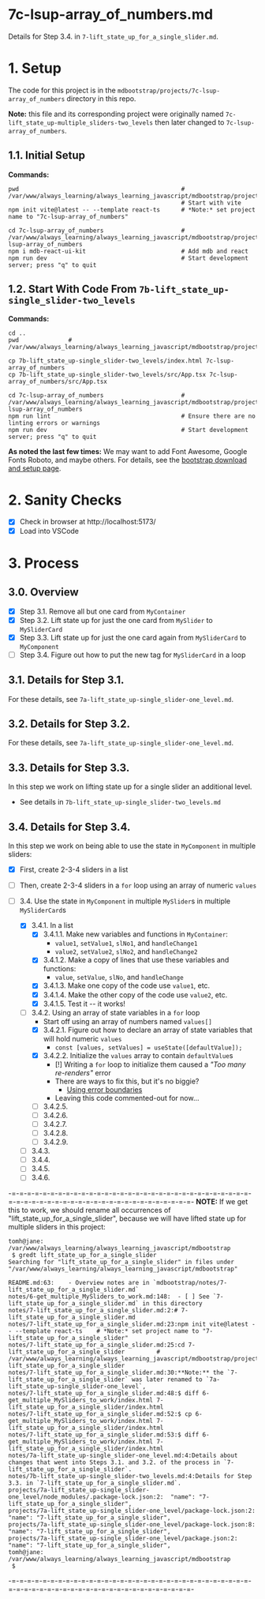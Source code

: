 
# 7c-lsup-array_of_numbers.md

Details for Step 3.4. in `7-lift_state_up_for_a_single_slider.md`.

# 1. Setup

The code for this project is in the `mdbootstrap/projects/7c-lsup-array_of_numbers` directory in this repo.

**Note:** this file and its corresponding project were originally named `7c-lift_state_up-multiple_sliders-two_levels` then
later changed to `7c-lsup-array_of_numbers`.

## 1.1. Initial Setup

**Commands:**

```
pwd                                              # /var/www/always_learning/always_learning_javascript/mdbootstrap/projects
                                                 # Start with vite
npm init vite@latest -- --template react-ts      # *Note:* set project name to "7c-lsup-array_of_numbers"

cd 7c-lsup-array_of_numbers                      # /var/www/always_learning/always_learning_javascript/mdbootstrap/projects/7c-lsup-array_of_numbers
npm i mdb-react-ui-kit                           # Add mdb and react
npm run dev                                      # Start development server; press "q" to quit
```

## 1.2. Start With Code From `7b-lift_state_up-single_slider-two_levels`

**Commands:**

```
cd ..
pwd              # /var/www/always_learning/always_learning_javascript/mdbootstrap/projects

cp 7b-lift_state_up-single_slider-two_levels/index.html 7c-lsup-array_of_numbers
cp 7b-lift_state_up-single_slider-two_levels/src/App.tsx 7c-lsup-array_of_numbers/src/App.tsx

cd 7c-lsup-array_of_numbers                      # /var/www/always_learning/always_learning_javascript/mdbootstrap/projects/7c-lsup-array_of_numbers
npm run lint                                     # Ensure there are no linting errors or warnings
npm run dev                                      # Start development server; press "q" to quit
```

**As noted the last few times:** We may want to add Font Awesome, Google Fonts Roboto, and maybe others.
For details, see the
[bootstrap download and setup page](https://mdbootstrap.com/learn/mdb-foundations/bootstrap/download-and-setup/).

# 2. Sanity Checks

- [x] Check in browser at http://localhost:5173/
- [x] Load into VSCode

# 3. Process

## 3.0. Overview

- [x] Step 3.1. Remove all but one card from `MyContainer`
- [x] Step 3.2. Lift state up for just the one card from `MySlider` to `MySliderCard`
- [x] Step 3.3. Lift state up for just the one card again from `MySliderCard` to `MyComponent`
- [ ] Step 3.4. Figure out how to put the new tag for `MySliderCard` in a loop

## 3.1. Details for Step 3.1.

For these details, see `7a-lift_state_up-single_slider-one_level.md`.

## 3.2. Details for Step 3.2.

For these details, see `7a-lift_state_up-single_slider-one_level.md`.

## 3.3. Details for Step 3.3.

In this step we work on lifting state up for a single slider an additional level.

- See details in `7b-lift_state_up-single_slider-two_levels.md`

## 3.4. Details for Step 3.4.

In this step we work on being able to use the state in `MyComponent` in multiple sliders:

- [x] First, create 2-3-4 sliders in a list
- [ ] Then, create 2-3-4 sliders in a `for` loop using an array of numeric `values`

- [ ] 3.4. Use the state in `MyComponent` in multiple `MySlider`s in multiple `MySliderCard`s
  - [x] 3.4.1. In a list
    - [x] 3.4.1.1. Make new variables and functions in `MyContainer`:
      - `value1`, `setValue1`, `slNo1`, and `handleChange1`
      - `value2`, `setValue2`, `slNo2`, and `handleChange2`
    - [x] 3.4.1.2. Make a copy of lines that use these variables and functions:
      - `value`, `setValue`, `slNo`, and `handleChange`
    - [x] 3.4.1.3. Make one copy of the code use `value1`, etc.
    - [x] 3.4.1.4. Make the other copy of the code use `value2`, etc.
    - [x] 3.4.1.5. Test it -- it works!
  - [ ] 3.4.2. Using an array of state variables in a `for` loop
    - Start off using an array of numbers named `values[]`
    - [x] 3.4.2.1. Figure out how to declare an array of state variables that will hold numeric `values`
      - `const [values, setValues] = useState([defaultValue]);`
    - [x] 3.4.2.2. Initialize the `values` array to contain `defaultValue`s
      - [!] Writing a `for` loop to initialize them caused a *"Too many re-renders"* error
      - There are ways to fix this, but it's no biggie?
        - [Using error boundaries](https://react.dev/reference/react/Component#catching-rendering-errors-with-an-error-boundary)
      - Leaving this code commented-out for now...
    - [ ] 3.4.2.5. 
    - [ ] 3.4.2.6. 
    - [ ] 3.4.2.7. 
    - [ ] 3.4.2.8. 
    - [ ] 3.4.2.9. 

  - [ ] 3.4.3. 
  - [ ] 3.4.4. 
  - [ ] 3.4.5. 
  - [ ] 3.4.6. 

-=-=-=-=-=-=-=-=-=-=-=-=-=-=-=-=-=-=-=-=-=-=-=-=-=-=-=-=-=-=-=-=-=-=-=-=-=-=-=-=-=-=-=-=-=-=-=-=-=-=-=-=-=-=-=-
**NOTE:** If we get this to work, we should rename all occurrences of "lift_state_up_for_a_single_slider", because
we will have lifted state up for multiple sliders in this project:

```
tomh@jane: /var/www/always_learning/always_learning_javascript/mdbootstrap
 $ gredt lift_state_up_for_a_single_slider
Searching for "lift_state_up_for_a_single_slider" in files under "/var/www/always_learning/always_learning_javascript/mdbootstrap"

README.md:63:    - Overview notes are in `mdbootstrap/notes/7-lift_state_up_for_a_single_slider.md`
notes/6-get_multiple_MySliders_to_work.md:148:  - [ ] See `7-lift_state_up_for_a_single_slider.md` in this directory
notes/7-lift_state_up_for_a_single_slider.md:2:# 7-lift_state_up_for_a_single_slider.md
notes/7-lift_state_up_for_a_single_slider.md:23:npm init vite@latest -- --template react-ts    # *Note:* set project name to "7-lift_state_up_for_a_single_slider"
notes/7-lift_state_up_for_a_single_slider.md:25:cd 7-lift_state_up_for_a_single_slider         # /var/www/always_learning/always_learning_javascript/mdbootstrap/projects/7-lift_state_up_for_a_single_slider
notes/7-lift_state_up_for_a_single_slider.md:30:**Note:** the `7-lift_state_up_for_a_single_slider` was later renamed to `7a-lift_state_up-single_slider-one_level`,
notes/7-lift_state_up_for_a_single_slider.md:48:$ diff 6-get_multiple_MySliders_to_work/index.html 7-lift_state_up_for_a_single_slider/index.html
notes/7-lift_state_up_for_a_single_slider.md:52:$ cp 6-get_multiple_MySliders_to_work/index.html 7-lift_state_up_for_a_single_slider/index.html
notes/7-lift_state_up_for_a_single_slider.md:53:$ diff 6-get_multiple_MySliders_to_work/index.html 7-lift_state_up_for_a_single_slider/index.html
notes/7a-lift_state_up-single_slider-one_level.md:4:Details about changes that went into Steps 3.1. and 3.2. of the process in `7-lift_state_up_for_a_single_slider`.
notes/7b-lift_state_up-single_slider-two_levels.md:4:Details for Step 3.3. in `7-lift_state_up_for_a_single_slider.md`.
projects/7a-lift_state_up-single_slider-one_level/node_modules/.package-lock.json:2:  "name": "7-lift_state_up_for_a_single_slider",
projects/7a-lift_state_up-single_slider-one_level/package-lock.json:2:  "name": "7-lift_state_up_for_a_single_slider",
projects/7a-lift_state_up-single_slider-one_level/package-lock.json:8:      "name": "7-lift_state_up_for_a_single_slider",
projects/7a-lift_state_up-single_slider-one_level/package.json:2:  "name": "7-lift_state_up_for_a_single_slider",
tomh@jane: /var/www/always_learning/always_learning_javascript/mdbootstrap
 $
```
-=-=-=-=-=-=-=-=-=-=-=-=-=-=-=-=-=-=-=-=-=-=-=-=-=-=-=-=-=-=-=-=-=-=-=-=-=-=-=-=-=-=-=-=-=-=-=-=-=-=-=-=-=-=-=-

